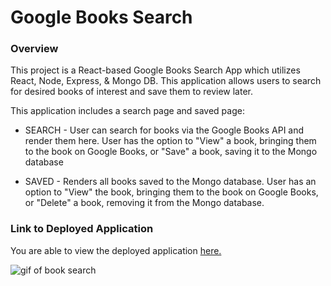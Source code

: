 # Google Books Search

### Overview

This project is a React-based Google Books Search App which utilizes React, Node, Express, & Mongo DB. This application allows users to search for desired books of interest and save them to review later.

This application includes a search page and saved page:

  * SEARCH - User can search for books via the Google Books API and render them here. User has the option to "View" a book, bringing them to the book on Google Books, or "Save" a book, saving it to the Mongo database
  
  * SAVED - Renders all books saved to the Mongo database. User has an option to "View" the book, bringing them to the book on Google Books, or "Delete" a book, removing it from the Mongo database.

### Link to Deployed Application

You are able to view the deployed application [here.](https://pacific-cliffs-98328.herokuapp.com/)

![gif of book search](https://giphy.com/gifs/LfimZukXDWKwNBLCzy/html5)
